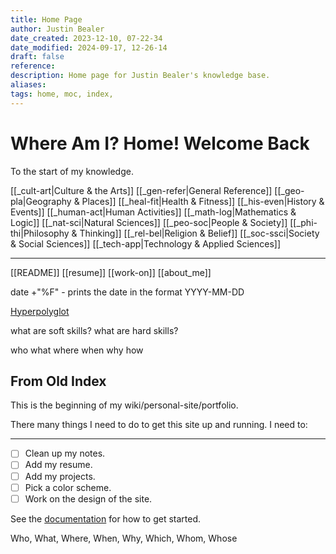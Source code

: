 ```yaml
---
title: Home Page
author: Justin Bealer
date_created: 2023-12-10, 07-22-34
date_modified: 2024-09-17, 12-26-14
draft: false
reference: 
description: Home page for Justin Bealer's knowledge base.
aliases: 
tags: home, moc, index,
---
```

# Where Am I? Home! Welcome Back

To the start of my knowledge.

[[_cult-art|Culture & the Arts]]
[[_gen-refer|General Reference]]
[[_geo-pla|Geography & Places]]
[[_heal-fit|Health & Fitness]]
[[_his-even|History & Events]]
[[_human-act|Human Activities]]
[[_math-log|Mathematics & Logic]]
[[_nat-sci|Natural Sciences]]
[[_peo-soc|People & Society]]
[[_phi-thi|Philosophy & Thinking]]
[[_rel-bel|Religion & Belief]]
[[_soc-ssci|Society & Social Sciences]]
[[_tech-app|Technology & Applied Sciences]]

---

[[README]]
[[resume]]
[[work-on]]
[[about_me]]

date +"%F" - prints the date in the format YYYY-MM-DD

[Hyperpolyglot](https://hyperpolyglot.org)

what are soft skills?
what are hard skills?

who what where when why how

## From Old Index

This is the beginning of my wiki/personal-site/portfolio.

There many things I need to do to get this site up and running. I need to:

---

- [ ] Clean up my notes.
- [ ] Add my resume.
- [ ] Add my projects.
- [ ] Pick a color scheme.
- [ ] Work on the design of the site.

See the [documentation](https://quartz.jzhao.xyz) for how to get started.

Who, What, Where, When, Why, Which, Whom, Whose
